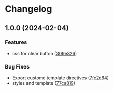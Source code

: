 # Changelog

## 1.0.0 (2024-02-04)


### Features

* css for clear button ([309e826](https://github.com/HosseinSalmanian/ngx-autocomplete/commit/309e826b461a304df54faf64e93bf8068782aa50))


### Bug Fixes

* Export custome template directives ([7fc2d64](https://github.com/HosseinSalmanian/ngx-autocomplete/commit/7fc2d6434f42e5b41b492f37270d0241850f36d2))
* styles and template ([77ca819](https://github.com/HosseinSalmanian/ngx-autocomplete/commit/77ca819a23d9431c6b09ca514489161f5a85dcb5))
